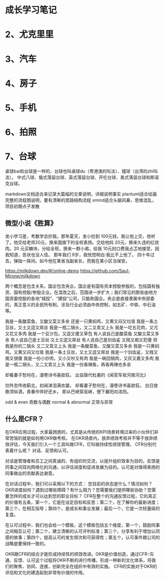 # 成长学习笔记



# 2、尤克里里

# 3、汽车


# 4、房子

# 5、手机

# 6、拍照

# 7、台球
桌球bai和台球是一样的，台球也叫桌球du（粤港澳的叫法）、撞球（台湾的zhi叫法）。
中式八球、俄式落袋台球、英式落袋台球、开伦台球、美式落袋台球和斯诺克台球。




markdown文档适合来记录大篇幅的文章说明，详细说明事实
plantuml适合绘画完整的流程图说明，要有清晰的思路结构流程
xmind适合头脑风暴，思维混乱，项目初期点子发散


## 微型小说《胜算》
发小学习差，考数学总抄我。那年夏天，发小捡到 100元钱，我让他上交，他听了。他交给老师20元，换来国旗下的全校表扬。交给他妈 20元，换来久违的红烧肉。20 元买糖块，分给全班，换来一群小弟。给我 10元封口费我忐忑地接受，因我知道，告状也没人信。
那年我们 9岁，我恍惚明白:我比不上他了。
四十年过去，弹指一挥间。如今他在某省当副省长，而我在某小区当保安。

https://milkdown.dev/#/online-demo
https://github.com/Saul-Mirone/milkdown


两个概念是包含关系，国企包含央企。国企是有国有资本控股参股的，包括国有独资、国有控股/参股企业。在混改之后，范围进一步扩大；我们常见的那些由地方国资委控股的各地“城投”、“建投”公司，只能称国企。央企是直接隶属中央部委的，真正意义的全民所有制，涉及行业必须由中央控制，如五矿、中铁、中石油等。



我是一条酸菜鱼，又酸又菜又多余
还是一只黄焖鸡，又黄又闷又垃圾 ​
我是一条土豆丝，又土又逗又屌丝
我是一瓶二锅头，又二又乖又上头
我是一坨五花肉，又污又花又多肉
我是一个豆沙包，又逗又傻又草包 ​
有人说自己是酸菜鱼
又酸又菜又多余
有人说自己是土豆丝
又土又逗又屌丝
有人说自己是剑齿鲨
又贱又痴又犯傻
但我是你的二锅头
又二又乖又上头 ​​
我是一条酸菜鱼，又酸又菜又多余
我是一只黄焖鸡，又黄又闷又垃圾
我是一条土豆丝，又土又逗又屌丝
我是一个剑齿鲨，又贱又痴又很傻
我是一份小炒肉，又小又吵又有肉
我是一碗回锅肉，又灰又裹又多肉
我是一瓶二锅头，又二又乖又上头
我是一份香辣鱼，再香再辣也多余


却看妻子愁何在，漫卷诗书喜欲狂。
出自唐代杜甫的《闻官军收河南河北》

剑外忽传收蓟北，初闻涕泪满衣裳。
却看妻子愁何在，漫卷诗书喜欲狂。
白日放歌须纵酒，青春作伴好还乡。
即从巴峡穿巫峡，便下襄阳向洛阳。

odd & even 奇数与偶数
normal & abnormal 正常与异常


## 什么是CFR？
在OKR应用过程，大家最困惑的，尤其是从传统的KPI场景转境过来的小伙伴们非常苦恼的就是如何用OKR做考核。
在OKR场景内，放弃绩效考核并不等于放弃绩效评估，今天我们引入一个工具叫做CFR，它叫做持续性绩效管理。
CFR分别代表着什么呢？
对话、反馈和认可。

对话是管理者和员工之间真诚的、有组织的交流，以提升组织效率为目的。反馈是同事之间双向网络化的沟通，以评估进度和促进发展为目的。认可是对值得表扬的同事做出的贡献表达谢意。

在对话过程中，我们可以采用以下的方式：
您目前的状态是什么？情况如何？OKR进度如何？遇到过哪些障碍？有什么阻力？您需要我们提供哪些协助？您需要怎样的成长才可以达到您的职业目标？
CFR在整个的沟通反馈过程，它的真正的价值有五条，第一个，它是在设定目标和反思；第二个，在了解你的最新进度；第三个，在相互指导；第四个，是成长和事业发展；最后一个，它是一次轻量级的复盘。

在认可过程中，我们也会给一个模板，这个模板包括五个维度，第一个，鼓励同事之间相互认可；第二个，建立清晰的认可评判标准；第三个，分享有利于增加认同感的故事；第四个，提高认可的发生频次和可获得性；第五个，认可事件跟公司的战略是要保持一致的。

OKR跟CFR的结合才能形成持续性的绩效改进。OKR是价值创造，通过CFR-沟通、反馈、认可这个过程将OKR不断的进行传播，形成一种新的文化体系，将我们的聚焦、协同、连接，创新完全在组织中有效的实施。
CFR的实施对于OKR的评估和文化的建造起到非常有价值的作用。









